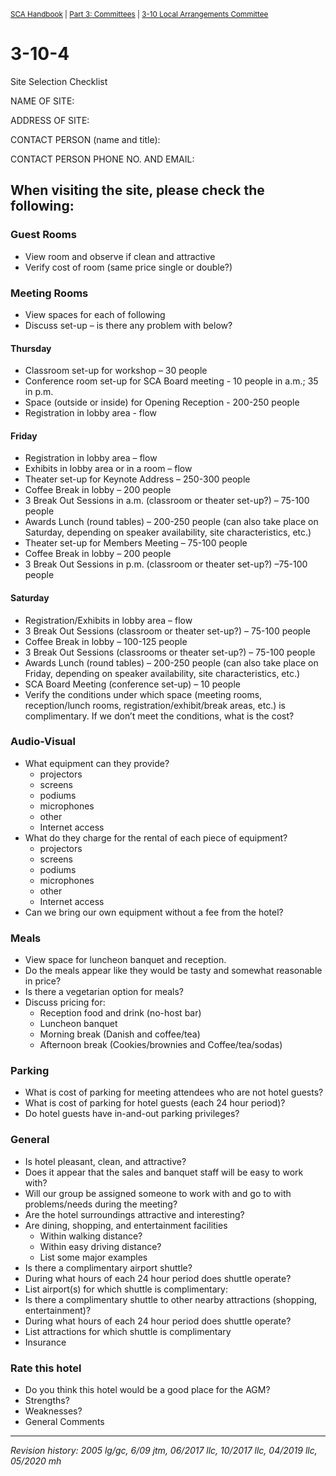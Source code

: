 <sup>[SCA Handbook](/sca-handbook/index.html) | [Part 3: Committees](../03_committees/index.html) | [3-10 Local Arrangements Committee](../03_committees/03-10_local-arrangements.html)</sup> 

# 3-10-4
Site Selection Checklist

NAME OF SITE: 

ADDRESS OF SITE:

CONTACT PERSON (name and title): 

CONTACT PERSON PHONE NO. AND EMAIL:

## When visiting the site, please check the following: 

### Guest Rooms
- View room and observe if clean and attractive
- Verify cost of room (same price single or double?) 

### Meeting Rooms
- View spaces for each of following
- Discuss set-up – is there any problem with below?

#### Thursday
- Classroom set-up for workshop – 30 people
- Conference room set-up for SCA Board meeting - 10 people in a.m.; 35 in p.m.
- Space (outside or inside) for Opening Reception - 200-250 people
- Registration in lobby area - flow

#### Friday
- Registration in lobby area – flow
- Exhibits in lobby area or in a room – flow
- Theater set-up for Keynote Address – 250-300 people
- Coffee Break in lobby – 200 people
- 3 Break Out Sessions in a.m. (classroom or theater set-up?) – 75-100 people
- Awards Lunch (round tables) – 200-250 people (can also take place on Saturday, depending on speaker availability, site characteristics, etc.)
- Theater set-up for Members Meeting – 75-100 people
- Coffee Break in lobby – 200 people
- 3 Break Out Sessions in p.m. (classroom or theater set-up?) –75-100 people

#### Saturday
- Registration/Exhibits in lobby area – flow
- 3 Break Out Sessions (classroom or theater set-up?) – 75-100 people
- Coffee Break in lobby – 100-125 people
- 3 Break Out Sessions (classrooms or theater set-up?) – 75-100 people 
- Awards Lunch (round tables) – 200-250 people (can also take place on Friday, depending on speaker availability, site characteristics, etc.)
- SCA Board Meeting (conference set-up) – 10 people
- Verify the conditions under which space (meeting rooms, reception/lunch rooms, registration/exhibit/break areas, etc.) is complimentary. If we don’t meet the conditions, what is the cost?

### Audio-Visual
- What equipment can they provide?
  - projectors 
  - screens
  - podiums
  - microphones
  - other
  - Internet access
- What do they charge for the rental of each piece of equipment?
  - projectors
  - screens
  - podiums
  - microphones
  - other
  - Internet access
- Can we bring our own equipment without a fee from the hotel? 

### Meals
- View space for luncheon banquet and reception.
- Do the meals appear like they would be tasty and somewhat reasonable in price?
- Is there a vegetarian option for meals?
- Discuss pricing for:
  - Reception food and drink (no-host bar)
  - Luncheon banquet
  - Morning break (Danish and coffee/tea)
  - Afternoon break (Cookies/brownies and Coffee/tea/sodas)

### Parking
- What is cost of parking for meeting attendees who are not hotel guests?
- What is cost of parking for hotel guests (each 24 hour period)?
- Do hotel guests have in-and-out parking privileges?
 
### General
- Is hotel pleasant, clean, and attractive?
- Does it appear that the sales and banquet staff will be easy to work with?
- Will our group be assigned someone to work with and go to with problems/needs during the meeting?
- Are the hotel surroundings attractive and interesting?
- Are dining, shopping, and entertainment facilities
  - Within walking distance?
  - Within easy driving distance?
  - List some major examples
- Is there a complimentary airport shuttle?
- During what hours of each 24 hour period does shuttle operate?
- List airport(s) for which shuttle is complimentary:
- Is there a complimentary shuttle to other nearby attractions (shopping, entertainment)?
- During what hours of each 24 hour period does shuttle operate?
- List attractions for which shuttle is complimentary
- Insurance

### Rate this hotel
- Do you think this hotel would be a good place for the AGM?
- Strengths?
- Weaknesses?
- General Comments

***

_Revision history: 2005 lg/gc, 6/09 jtm, 06/2017 llc, 10/2017 llc, 04/2019 llc, 05/2020 mh_
